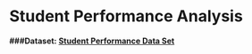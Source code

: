 # Student Performance Analysis

**###Dataset: [Student Performance Data Set](https://archive.ics.uci.edu/ml/datasets/Student+Performance)**
